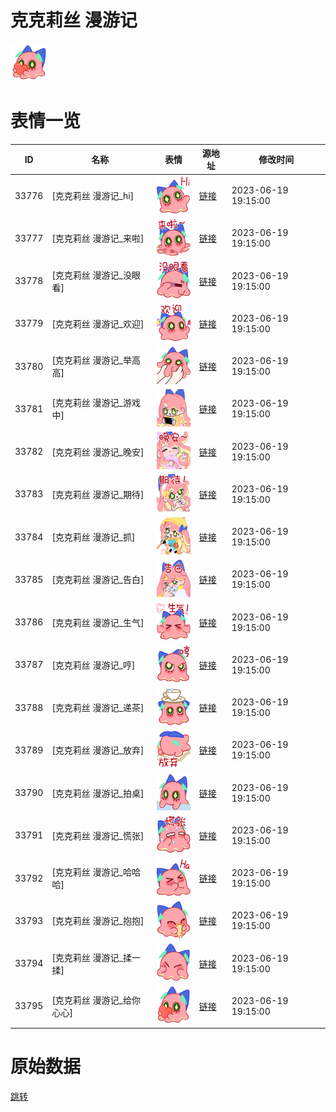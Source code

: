 # 克克莉丝 漫游记

<img src="./cover.png" height="60" alt="cover" />

# 表情一览

|ID|名称|表情|源地址|修改时间|
|----|----|----|----|----|
|33776|[克克莉丝 漫游记_hi]|<img src="./pic/033776_%5B克克莉丝 漫游记_hi%5D.png" height="60" alt="hi"/>|[链接](https://i0.hdslb.com/bfs/garb/4efee1037da8a916760b6b44391fd3b1e9b5a888.png)|2023-06-19 19:15:00|
|33777|[克克莉丝 漫游记_来啦]|<img src="./pic/033777_%5B克克莉丝 漫游记_来啦%5D.png" height="60" alt="来啦"/>|[链接](https://i0.hdslb.com/bfs/garb/a3cfe7fa6c3546bf1ca2805fa0f1328040c358fb.png)|2023-06-19 19:15:00|
|33778|[克克莉丝 漫游记_没眼看]|<img src="./pic/033778_%5B克克莉丝 漫游记_没眼看%5D.png" height="60" alt="没眼看"/>|[链接](https://i0.hdslb.com/bfs/garb/5eece98ab2efea8975ec048733daae1d38ef2da9.png)|2023-06-19 19:15:00|
|33779|[克克莉丝 漫游记_欢迎]|<img src="./pic/033779_%5B克克莉丝 漫游记_欢迎%5D.png" height="60" alt="欢迎"/>|[链接](https://i0.hdslb.com/bfs/garb/8ef9dee75475a72f76acbe5a7d18ae310706ead6.png)|2023-06-19 19:15:00|
|33780|[克克莉丝 漫游记_举高高]|<img src="./pic/033780_%5B克克莉丝 漫游记_举高高%5D.png" height="60" alt="举高高"/>|[链接](https://i0.hdslb.com/bfs/garb/d3a9b49edb65b257faa4b2e756dfd4c8435149c4.png)|2023-06-19 19:15:00|
|33781|[克克莉丝 漫游记_游戏中]|<img src="./pic/033781_%5B克克莉丝 漫游记_游戏中%5D.png" height="60" alt="游戏中"/>|[链接](https://i0.hdslb.com/bfs/garb/bceb5fea2766c80d5c26ef79480f9239e300e8cf.png)|2023-06-19 19:15:00|
|33782|[克克莉丝 漫游记_晚安]|<img src="./pic/033782_%5B克克莉丝 漫游记_晚安%5D.png" height="60" alt="晚安"/>|[链接](https://i0.hdslb.com/bfs/garb/c827fb1d82eb514d6cd1ed7cf2392c61f579e787.png)|2023-06-19 19:15:00|
|33783|[克克莉丝 漫游记_期待]|<img src="./pic/033783_%5B克克莉丝 漫游记_期待%5D.png" height="60" alt="期待"/>|[链接](https://i0.hdslb.com/bfs/garb/903b679ca3d044269321c9c7b84a1ab55b02f504.png)|2023-06-19 19:15:00|
|33784|[克克莉丝 漫游记_抓]|<img src="./pic/033784_%5B克克莉丝 漫游记_抓%5D.png" height="60" alt="抓"/>|[链接](https://i0.hdslb.com/bfs/garb/db3f0739b72396687d20daa4128897303d26d45b.png)|2023-06-19 19:15:00|
|33785|[克克莉丝 漫游记_告白]|<img src="./pic/033785_%5B克克莉丝 漫游记_告白%5D.png" height="60" alt="告白"/>|[链接](https://i0.hdslb.com/bfs/garb/1e1257365945ecd3528d4a55e9bf35fcc3b3bbb2.png)|2023-06-19 19:15:00|
|33786|[克克莉丝 漫游记_生气]|<img src="./pic/033786_%5B克克莉丝 漫游记_生气%5D.png" height="60" alt="生气"/>|[链接](https://i0.hdslb.com/bfs/garb/bcf324e875dd5f25b4366fbc21d66f18f7ac3624.png)|2023-06-19 19:15:00|
|33787|[克克莉丝 漫游记_哼]|<img src="./pic/033787_%5B克克莉丝 漫游记_哼%5D.png" height="60" alt="哼"/>|[链接](https://i0.hdslb.com/bfs/garb/c870866286bcb2b0a1fdca711313a4fb21916c85.png)|2023-06-19 19:15:00|
|33788|[克克莉丝 漫游记_递茶]|<img src="./pic/033788_%5B克克莉丝 漫游记_递茶%5D.png" height="60" alt="递茶"/>|[链接](https://i0.hdslb.com/bfs/garb/9fad01fdb7e6579adf37cee95419bd8454572f63.png)|2023-06-19 19:15:00|
|33789|[克克莉丝 漫游记_放弃]|<img src="./pic/033789_%5B克克莉丝 漫游记_放弃%5D.png" height="60" alt="放弃"/>|[链接](https://i0.hdslb.com/bfs/garb/8c6d73bfa44e455e0d318e0f7a430709ce45a2cc.png)|2023-06-19 19:15:00|
|33790|[克克莉丝 漫游记_拍桌]|<img src="./pic/033790_%5B克克莉丝 漫游记_拍桌%5D.png" height="60" alt="拍桌"/>|[链接](https://i0.hdslb.com/bfs/garb/c5da2570b694695435c46d24d8bfe600c51204e8.png)|2023-06-19 19:15:00|
|33791|[克克莉丝 漫游记_慌张]|<img src="./pic/033791_%5B克克莉丝 漫游记_慌张%5D.png" height="60" alt="慌张"/>|[链接](https://i0.hdslb.com/bfs/garb/34a8b139d95026b74ec5847acdb4fc4787ec17a0.png)|2023-06-19 19:15:00|
|33792|[克克莉丝 漫游记_哈哈哈]|<img src="./pic/033792_%5B克克莉丝 漫游记_哈哈哈%5D.png" height="60" alt="哈哈哈"/>|[链接](https://i0.hdslb.com/bfs/garb/3b6421fd8474cda09a98b55d923d3e139cf60d07.png)|2023-06-19 19:15:00|
|33793|[克克莉丝 漫游记_抱抱]|<img src="./pic/033793_%5B克克莉丝 漫游记_抱抱%5D.png" height="60" alt="抱抱"/>|[链接](https://i0.hdslb.com/bfs/garb/a5b5f5ba057edaa13f05c7eba903847212dc7955.png)|2023-06-19 19:15:00|
|33794|[克克莉丝 漫游记_揉一揉]|<img src="./pic/033794_%5B克克莉丝 漫游记_揉一揉%5D.png" height="60" alt="揉一揉"/>|[链接](https://i0.hdslb.com/bfs/garb/6dc5841ce160d1871de29cd81efed9e4b17d8dff.png)|2023-06-19 19:15:00|
|33795|[克克莉丝 漫游记_给你心心]|<img src="./pic/033795_%5B克克莉丝 漫游记_给你心心%5D.png" height="60" alt="给你心心"/>|[链接](https://i0.hdslb.com/bfs/garb/01458efa605a6cf68d51a28464a1d08f37de8a69.png)|2023-06-19 19:15:00|

# 原始数据

[跳转](./raw.json)

